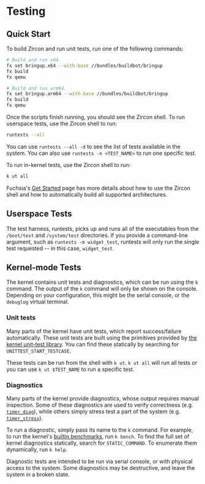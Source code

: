 # Testing

## Quick Start

To build Zircon and run unit tests, run one of the following commands:

```sh
# Build and run x64.
fx set bringup.x64 --with-base //bundles/buildbot/bringup
fx build
fx qemu

# Build and run arm64.
fx set bringup.arm64 --with-base //bundles/buildbot/bringup
fx build
fx qemu
```

Once the scripts finish running, you should see the Zircon shell. To run
userspace tests, use the Zircon shell to run:

```sh
runtests --all
```

You can use `runtests --all -d` to see the list of tests available in the
system. You can also use `runtests -n <TEST_NAME>` to run one specific test.

To run in-kernel tests, use the Zircon shell to run:

```sh
k ut all
```

Fuchsia's [Get Started](/docs/get-started/README.md) page has more details about how to
use the Zircon shell and how to automatically build all supported architectures.

## Userspace Tests

The test harness, runtests, picks up and runs all of the executables from the
`/boot/test` and `/system/test` directories. If you provide a command-line
argument, such as `runtests -m widget_test`, runtests will only run the
single test requested -- in this case, `widget_test`.

## Kernel-mode Tests

The kernel contains unit tests and diagnostics, which can be run using the `k`
command. The output of the `k` command will only be shown on the
console. Depending on your configuration, this might be the serial console, or
the `debuglog` virtual terminal.

### Unit tests

Many parts of the kernel have unit tests, which report success/failure
automatically. These unit tests are built using the primitives provided by [the
kernel unit-test library](https://cs.opensource.google/fuchsia/fuchsia/+/main:zircon/kernel/lib/unittest/).
You can find these statically by searching for `UNITTEST_START_TESTCASE`.

These tests can be run from the shell with `k ut`. `k ut all` will run all tests
or you can use `k ut $TEST_NAME` to run a specific test.

### Diagnostics

Many parts of the kernel provide diagnostics, whose output requires manual
inspection. Some of these diagnostics are used to verify correctness (e.g.
[`timer_diag`](https://cs.opensource.google/fuchsia/fuchsia/+/main:zircon/kernel/tests/timer_tests.cc;l=198;drc=2031b0ccd0bb978f1c4056a7764f6810e527e156)),
while others simply stress test a part of the system (e.g.
[`timer_stress`](https://cs.opensource.google/fuchsia/fuchsia/+/main:zircon/kernel/tests/timer_tests.cc;l=198;drc=2031b0ccd0bb978f1c4056a7764f6810e527e156)).

To run a diagnostic, simply pass its name to the `k` command. For example, to
run the kernel's [builtin
benchmarks](https://cs.opensource.google/fuchsia/fuchsia/+/main:zircon/kernel/tests/benchmarks.cc),
run `k bench`. To find the full set of kernel diagnostics statically, search for
`STATIC_COMMAND`. To enumerate them dynamically, run `k help`.

Diagnostic tests are intended to be run via serial console, or with physical
access to the system. Some diagnostics may be destructive, and leave the system
in a broken state.
